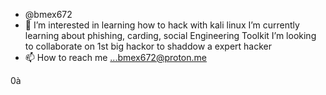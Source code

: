 -  @bmex672
- 👀 I’m interested in learning how to hack with kali linux I’m currently learning about phishing, carding, social Engineering Toolkit  I’m looking to collaborate on 1st big hackor to shaddow a expert hacker
- 📫 How to reach me ...bmex672@proton.me

<!---
bmex672/bmex672 is a ✨ special ✨ repository because its `README.md` (this file) appears on your GitHub profile.
You can click the Preview link to take a look at your changes.
--->0à
